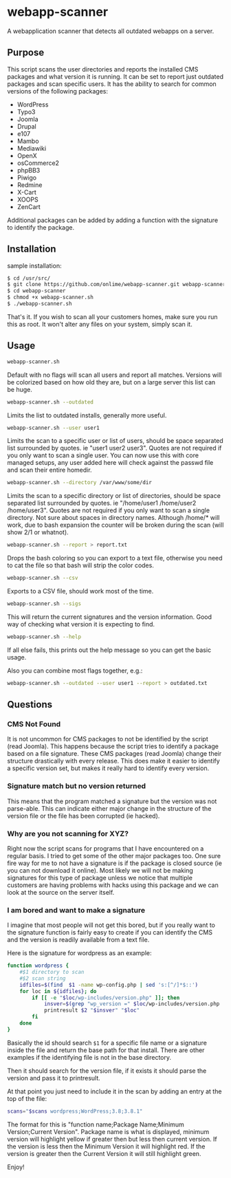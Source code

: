 # webapp-scanner

A webapplication scanner that detects all outdated webapps on a server.

## Purpose

This script scans the user directories and reports the installed CMS packages and what version it is running. It can be set to report just outdated packages and scan specific users. It has the ability to search for common versions of the following packages:

- WordPress
- Typo3
- Joomla
- Drupal
- e107
- Mambo
- Mediawiki
- OpenX
- osCommerce2
- phpBB3
- Piwigo
- Redmine
- X-Cart
- XOOPS
- ZenCart

Additional packages can be added by adding a function with the signature to identify the package.

## Installation

sample installation:

```bash
$ cd /usr/src/
$ git clone https://github.com/onlime/webapp-scanner.git webapp-scanner
$ cd webapp-scanner
$ chmod +x webapp-scanner.sh
$ ./webapp-scanner.sh
```

That's it. If you wish to scan all your customers homes, make sure you run this as root. It won't alter any files on your system, simply scan it.

## Usage

```bash
webapp-scanner.sh
```
Default with no flags will scan all users and report all matches.
Versions will be colorized based on how old they are, but on a large server this list can be huge.

```bash
webapp-scanner.sh --outdated
```
Limits the list to outdated installs, generally more useful.

```bash
webapp-scanner.sh --user user1
```
Limits the scan to a specific user or list of users, should be space separated list surrounded by quotes. ie "user1 user2 user3".
Quotes are not required if you only want to scan a single user.
You can now use this with core managed setups, any user added here will check against the passwd file and scan their entire homedir.

```bash
webapp-scanner.sh --directory /var/www/some/dir
```
Limits the scan to a specific directory or list of directories, should be space separated list surrounded by quotes. ie "/home/user1 /home/user2 /home/user3".
Quotes are not required if you only want to scan a single directory.
Not sure about spaces in directory names.
Although /home/* will work, due to bash expansion the counter will be broken during the scan (will show 2/1 or whatnot).

```bash
webapp-scanner.sh --report > report.txt
```
Drops the bash coloring so you can export to a text file, otherwise you need to cat the file so that bash will strip the color codes.

```bash
webapp-scanner.sh --csv
```
Exports to a CSV file, should work most of the time.

```bash
webapp-scanner.sh --sigs
```
This will return the current signatures and the version information.
Good way of checking what version it is expecting to find.

```bash
webapp-scanner.sh --help
```
If all else fails, this prints out the help message so you can get the basic usage.

Also you can combine most flags together, e.g.:

```bash
webapp-scanner.sh --outdated --user user1 --report > outdated.txt
```

## Questions

### CMS Not Found

It is not uncommon for CMS packages to not be identified by the script (read Joomla). This happens because the script tries to identify a package based on a file signature. These CMS packages (read Joomla) change their structure drastically with every release. This does make it easier to identify a specific version set, but makes it really hard to identify every version.

### Signature match but no version returned

This means that the program matched a signature but the version was not parse-able. This can indicate either major change in the structure of the version file or the file has been corrupted (ie hacked).

### Why are you not scanning for XYZ?

Right now the script scans for programs that I have encountered on a regular basis. I tried to get some of the other major packages too. One sure fire way for me to not have a signature is if the package is closed source (ie you can not download it online). Most likely we will not be making signatures for this type of package unless we notice that multiple customers are having problems with hacks using this package and we can look at the source on the server itself.

### I am bored and want to make a signature

I imagine that most people will not get this bored, but if you really want to the signature function is fairly easy to create if you can identify the CMS and the version is readily available from a text file.

Here is the signature for wordpress as an example:

```bash
function wordpress {
    #$1 directory to scan
    #$2 scan string
    idfiles=$(find  $1 -name wp-config.php | sed 's:[^/]*$::')
    for loc in ${idfiles}; do
        if [[ -e "$loc/wp-includes/version.php" ]]; then
            insver=$(grep "wp_version =" $loc/wp-includes/version.php | cut -d "'" -f2)
            printresult $2 "$insver" "$loc"
        fi
    done
}
```

Basically the id should search ```$1``` for a specific file name or a signature inside the file and return the base path for that install. There are other examples if the identifying file is not in the base directory.

Then it should search for the version file, if it exists it should parse the version and pass it to printresult.

At that point you just need to include it in the scan by adding an entry at the top of the file:

```bash
scans="$scans wordpress;WordPress;3.8;3.8.1"
```

The format for this is "function name;Package Name;Minimum Version;Current Version". Package name is what is displayed, minimum version will highlight yellow if greater then but less then current version. If the version is less then the Minimum Version it will highlight red. If the version is greater then the Current Version it will still highlight green.

Enjoy!
